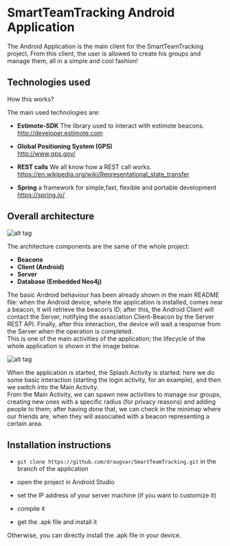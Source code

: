 # SmartTeamTracking Android Application

The Android Application is the main client for the SmartTeamTracking project.
From this client, the user is allowed to create his groups and manage them, all in a simple and cool fashion!


## Technologies used 

How this works?

The main used technologies are:

+ **Estimote-SDK**
The library used to interact with estimote beacons.<br />
http://developer.estimote.com

+ **Global Positioning System (GPS)**<br />
http://www.gps.gov/

+ **REST calls**
We all know how a REST call works.<br />
https://en.wikipedia.org/wiki/Representational_state_transfer

+ **Spring**
a framework for simple,fast, flexible and portable development<br />
https://spring.io/


## Overall architecture 


![alt tag](http://i.imgur.com/6Djz7NX.png)

The architecture components are the same of the whole project:

+ **Beacons**
+ **Client (Android)**
+ **Server**
+ **Database (Embedded Neo4j)**

The basic Android behaviour has been already shown in the main README file: when the Android device, where the application is installed, comes near a beacon, it will retrieve the beacon’s ID; after this, the Android Client will contact the Server, notifying the association Client-Beacon by the Server REST API. Finally, after this interaction, the device will wait a response from the Server when the operation is completed.<br />
This is one of the main activities of the application; the lifecycle of the whole application is shown in the image below.

![alt tag](http://i.imgur.com/eWglZKn.png)

When the application is started, the Splash Activity is started: here we do some basic interaction (starting the login activity, for an example), and then we switch into the Main Activity.<br />
From the Main Activity, we can spawn new activities to manage our groups, creating new ones with a specific radius (for privacy reasons) and adding people to them; after having done that, we can check in the minimap where our friends are, when they will associated with a beacon representing a certain area.


## Installation instructions


+ `git clone https://github.com/draugvar/SmartTeamTracking.git` in the branch of the application

+ open the project in Android Studio
+ set the IP address of your server machine (if you want to customize it)

+ compile it

+ get the .apk file and install it

Otherwise, you can directly install the .apk file in your device.
